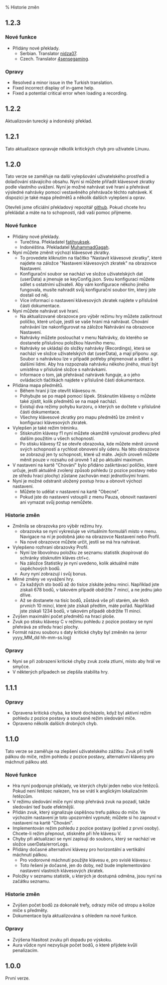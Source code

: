 % Historie změn

## 1.2.3

### Nové funkce

- Přidány nové překlady.
   - Serbian. Translator [nidza07](https://github.com/nidza07).
   - Czech. Translator [4sensegaming](https://github.com/4sensegaming).

### Opravy

- Resolved a minor issue in the Turkish translation.
- Fixed incorrect display of in-game help.
- Fixed a potential critical error when loading a recording.

## 1.2.2

Aktualizován turecký a indonéský překlad.

## 1.2.1

Tato aktualizace opravuje několik kritických chyb pro uživatele Linuxu.

## 1.2.0

Tato verze se zaměřuje na další vylepšování uživatelského prostředí a dolaďování
stávajícího obsahu. Nyní si můžete přiřadit klávesové zkratky podle vlastního
uvážení. Nyní je možné nahrávat své hraní a přehrávat výsledné nahrávky pomocí
vestavěného přehrávače těchto nahrávek. K dispozici je také mapa předmětů a
několik dalších vylepšení a oprav.

Otevřeli jsme oficiální překladový repozitář
[github](https://github.com/sooslandia/translations). Pokud chcete hru překládat
a máte na to schopnosti, rádi vaši pomoc přijmeme.

### Nové funkce

- Přidány nové překlady.
   - Turečtina. Překladatel [fatihyuksek](https://github.com/fatihyuksek1).
   - Indonéština. Překladatel [MuhammadGagah](https://github.com/MuhammadGagah).
- Nyní můžete změnit výchozí klávesové zkratky.
   - To provedete kliknutím na tlačítko "Nastavit klávesové zkratky", které najdete
na záložce "Nastavení klávesových zkratek" na obrazovce Nastavení.
   - Konfigurační soubor se nachází ve složce uživatelských dat (userData) a jmenuje
se keyConfig.json. Svou konfiguraci můžete sdílet s ostatními uživateli. Aby
vám konfigurace někoho jiného fungovala, musíte nahradit svůj konfigurační
soubor tím, který jste dostali od něj.
   - Více informací o nastavení klávesových zkratek najdete v příslušné části
dokumentace.
- Nyní můžete nahrávat své hraní.
   - Na aktualizované obrazovce pro výběr režimu hry můžete zaškrtnout políčko,
které určuje, jestli se vaše hraní má nahrávat. Chování nahrávání lze
nakonfigurovat na záložce Nahrávání na obrazovce Nastavení.
   - Nahrávky můžete poslouchat v menu Nahrávky, do kterého se dostanete příslušnou
položkou hlavního menu.
   - Nahrávky se ukládají do složky nahrávky (Recordings), která se nachází ve
složce uživatelských dat (userData), a mají příponu .sgr. Soubor s nahrávkou
lze v případě potřeby přejmenovat a sdílet s dalšími lidmi. Aby hra rozpoznala
nahrávku někoho jiného, musí být umístěna v příslušné složce s nahrávkami.
   - Informace o tom, jak přehrávač nahrávek funguje, a o jeho ovládacích tlačítkách
najdete v příslušné části dokumentace.
- Přidána mapa předmětů.
   - Během hraní ji lze otevřít klávesou m.
   - Pohybujte se po mapě pomocí šipek. Stisknutím klávesy o můžete také zjistit,
kolik předmětů se na mapě nachází.
   - Existují dva režimy pohybu kurzoru, o kterých se dočtete v příslušné části
dokumentace.
   - Všechny klávesové zkratky pro mapu předmětů lze změnit v konfiguraci
klávesových zkratek.
- Vylepšen je také režim tréninku.
   - Stisknutím klávesy f1 nyní můžete okamžitě vynulovat prodlevu před dalším
použitím u všech schopností.
   - Po stisku klávesy f2 se otevře obrazovka, kde můžete měnit úrovně svých
schopností a rychlost obnovení síly úderu. Na této obrazovce se zobrazují jen
ty schopnosti, které už máte. Jejich úroveň můžete měnit pouze v rozsahu od
úrovně 1 až po aktuální maximum.
- V nastavení na kartě "Chování" bylo přidáno zaškrtávací políčko, které určuje,
jestli aktuálně zvolený způsob pohledu (z pozice postavy nebo ze středu hrací
plochy) zůstane zachován mezi jednotlivými hrami.
- Nyní je možné odstranit uložený postup hrou a obnovit výchozí nastavení.
   - Můžete to udělat v nastavení na kartě "Obecné".
   - Pokud jste do nastavení vstoupili z menu Pauza, obnovit nastavení ani vymazat
svůj postup nemůžete.

### Historie změn

- Změnila se obrazovka pro výběr režimu hry.
   - obrazovka se nyní vykresluje ve virtuálním formuláři místo v menu. Navigace na
ní je podobná jako na obrazovce Nastavení nebo Profil.
   - Na nové obrazovce můžete určit, jestli se má hra nahrávat.
- Vylepšeno rozhraní obrazovky Profil.
   - Nyní lze libovolnou položku ze seznamu statistik zkopírovat do schránky
stisknutím kláves ctrl+c.
   - Na záložce Statistiky je nyní uvedeno, kolik aktuálně máte úspěchových bodů.
   - Aury nyní zobrazují i svůj bonus.
- Mírné změny ve vyvážení hry.
   - Za každých sto bodů až do tisíce získáte jednu minci. Například jste získali
678 bodů, v takovém případě obdržíte 7 mincí, a ne jednu jako dříve.
   - Až se dostanete na tisíc bodů, zůstává vše při starém, ale těch prvních 10
mincí, které jste získali předtím, máte pořád. Například jste získali 1234
bodů, v takovém případě obdržíte 11 mincí.
- Zvýšen maximální počet předmětů na hrací ploše.
- Zvuk po stisku klávesy C v režimu pohledu z pozice postavy se nyní přehrává ze
středu hrací plochy.
- Formát názvu souboru s daty kritické chyby byl změněn na (error yyyy_MM_dd
hh-mm-ss.log)

### Opravy

- Nyní se při zobrazení kritické chyby zvuk zcela ztlumí, místo aby hrál ve
smyčce.
- V některých případech se zlepšila stabilita hry.

## 1.1.1

### Opravy

- Opravena kritická chyba, ke které docházelo, když byl aktivní režim pohledu z
pozice postavy a současně režim sledování míče.
- Opraveno několik dalších drobných chyb.

## 1.1.0

Tato verze se zaměřuje na zlepšení uživatelského zážitku: Zvuk při trefě pálkou
do míče, režim pohledu z pozice postavy, alternativní klávesy pro máchnutí
pálkou atd.

### Nové funkce

- Hra nyní podporuje překlady, ve kterých chybí jeden nebo více řetězců. Pokud
není řetězec nalezen, hra se vrátí k anglickým lokalizačním řetězcům.
- V režimu sledování míče nyní strop přehrává zvuk na pozadí, takže sledování teď
bude efektnější.
- Přidán zvuk, který signalizuje úspěšnou trefu pálkou do míče. Ve výchozím
nastavení je toto upozornění vypnuté; můžete si ho zapnout v nastavení na
kartě "Chování".
- Implementován režim pohledu z pozice postavy (pohled z první osoby). Chcete-li
režim přepnout, stiskněte při hře klávesu V.
- Chyby při aktualizaci se nyní zapisují do souboru, který se nachází ve složce
userData/errorLogs.
- Přidány dočasné alternativní klávesy pro horizontální a vertikální máchnutí
pálkou.
   - Pro vodorovné máchnutí použijte klávesu e, pro svislé klávesu r.
   - Toto řešení je dočasné, jen do doby, než bude implementováno nastavení
vlastních klávesových zkratek.
- Položky v seznamu statistik, u kterých je dostupná odměna, jsou nyní na začátku
seznamu.

### Historie změn

- Zvýšen počet bodů za dokonalé trefy, odrazy míče od stropu a kolize míče s
předměty.
- Dokumentace byla aktualizována s ohledem na nové funkce.

### Opravy

- Zvýšena hlasitost zvuku při dopadu po výskoku.
- Aura vůdce nyní nezvyšuje počet bodů, o které přijdete kvůli penalizacím.

## 1.0.0

První verze.
